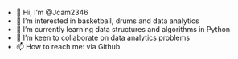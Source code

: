 - 👋 Hi, I’m @Jcam2346
- 👀 I’m interested in basketball, drums and data analytics
- 🌱 I’m currently learning data structures and algorithms in Python
- 💞️ I’m keen to collaborate on data analytics problems
- 📫 How to reach me: via Github 

<!---
Jcam2346/Jcam2346 is a ✨ special ✨ repository because its `README.md` (this file) appears on your GitHub profile.
You can click the Preview link to take a look at your changes.
--->
